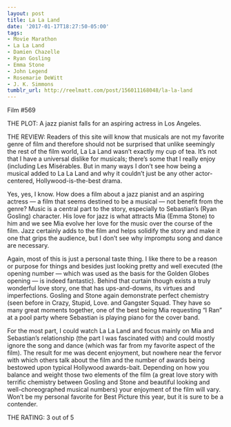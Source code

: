 ```yaml
---
layout: post
title: La La Land
date: '2017-01-17T18:27:50-05:00'
tags:
- Movie Marathon
- La La Land
- Damien Chazelle
- Ryan Gosling
- Emma Stone
- John Legend
- Rosemarie DeWitt
- J. K. Simmons
tumblr_url: http://reelmatt.com/post/156011168048/la-la-land
---
```

Film #569

THE PLOT: A jazz pianist falls for an aspiring actress in Los Angeles.

THE REVIEW: Readers of this site will know that musicals are not my favorite genre of film and therefore should not be surprised that unlike seemingly the rest of the film world, La La Land wasn’t exactly my cup of tea. It’s not that I have a universal dislike for musicals; there’s some that I really enjoy (including Les Misérables. But in many ways I don’t see how being a musical added to La La Land and why it couldn’t just be any other actor-centered, Hollywood-is-the-best drama.

Yes, yes, I know. How does a film about a jazz pianist and an aspiring actress — a film that seems destined to be a musical — not benefit from the genre? Music is a central part to the story, especially to Sebastian’s (Ryan Gosling) character. His love for jazz is what attracts Mia (Emma Stone) to him and we see Mia evolve her love for the music over the course of the film. Jazz certainly adds to the film and helps solidify the story and make it one that grips the audience, but I don’t see why impromptu song and dance are necessary.

Again, most of this is just a personal taste thing. I like there to be a reason or purpose for things and besides just looking pretty and well executed (the opening number — which was used as the basis for the Golden Globes opening — is indeed fantastic). Behind that curtain though exists a truly wonderful love story, one that has ups-and-downs, its virtues and imperfections. Gosling and Stone again demonstrate perfect chemistry (seen before in Crazy, Stupid, Love. and Gangster Squad. They have so many great moments together, one of the best being Mia requesting “I Ran” at a pool party where Sebastian is playing piano for the cover band.

For the most part, I could watch La La Land and focus mainly on Mia and Sebastian’s relationship (the part I was fascinated with) and could mostly ignore the song and dance (which was far from my favorite aspect of the film). The result for me was decent enjoyment, but nowhere near the fervor with which others talk about the film and the number of awards being bestowed upon typical Hollywood awards-bait. Depending on how you balance and weight those two elements of the film (a great love story with terrific chemistry between Gosling and Stone and beautiful looking and well-choreographed musical numbers) your enjoyment of the film will vary. Won’t be my personal favorite for Best Picture this year, but it is sure to be a contender.

THE RATING: 3 out of 5
